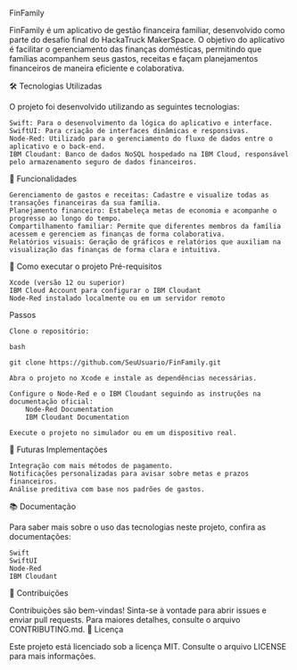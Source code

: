 FinFamily

FinFamily é um aplicativo de gestão financeira familiar, desenvolvido como parte do desafio final do HackaTruck MakerSpace. O objetivo do aplicativo é facilitar o gerenciamento das finanças domésticas, permitindo que famílias acompanhem seus gastos, receitas e façam planejamentos financeiros de maneira eficiente e colaborativa.

🛠 Tecnologias Utilizadas

O projeto foi desenvolvido utilizando as seguintes tecnologias:

    Swift: Para o desenvolvimento da lógica do aplicativo e interface.
    SwiftUI: Para criação de interfaces dinâmicas e responsivas.
    Node-Red: Utilizado para o gerenciamento do fluxo de dados entre o aplicativo e o back-end.
    IBM Cloudant: Banco de dados NoSQL hospedado na IBM Cloud, responsável pelo armazenamento seguro de dados financeiros.

🎯 Funcionalidades

    Gerenciamento de gastos e receitas: Cadastre e visualize todas as transações financeiras da sua família.
    Planejamento financeiro: Estabeleça metas de economia e acompanhe o progresso ao longo do tempo.
    Compartilhamento familiar: Permite que diferentes membros da família acessem e gerenciem as finanças de forma colaborativa.
    Relatórios visuais: Geração de gráficos e relatórios que auxiliam na visualização das finanças de forma clara e intuitiva.

🚀 Como executar o projeto
Pré-requisitos

    Xcode (versão 12 ou superior)
    IBM Cloud Account para configurar o IBM Cloudant
    Node-Red instalado localmente ou em um servidor remoto

Passos

    Clone o repositório:

    bash

    git clone https://github.com/SeuUsuario/FinFamily.git

    Abra o projeto no Xcode e instale as dependências necessárias.

    Configure o Node-Red e o IBM Cloudant seguindo as instruções na documentação oficial:
        Node-Red Documentation
        IBM Cloudant Documentation

    Execute o projeto no simulador ou em um dispositivo real.

🌱 Futuras Implementações

    Integração com mais métodos de pagamento.
    Notificações personalizadas para avisar sobre metas e prazos financeiros.
    Análise preditiva com base nos padrões de gastos.

📚 Documentação

Para saber mais sobre o uso das tecnologias neste projeto, confira as documentações:

    Swift
    SwiftUI
    Node-Red
    IBM Cloudant

🤝 Contribuições

Contribuições são bem-vindas! Sinta-se à vontade para abrir issues e enviar pull requests. Para maiores detalhes, consulte o arquivo CONTRIBUTING.md.
📝 Licença

Este projeto está licenciado sob a licença MIT. Consulte o arquivo LICENSE para mais informações.
